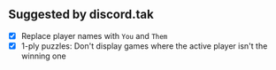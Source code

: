 ## Suggested by discord.tak
- [x] Replace player names with `You` and `Them`
- [x] 1-ply puzzles: Don't display games where the active player isn't the winning one
